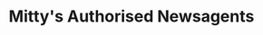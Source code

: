 ---
title: "Mitty's Authorised Newsagents"
url: /melbourne/mittys-authorised-newsagents/
shop: Zeitungen
---